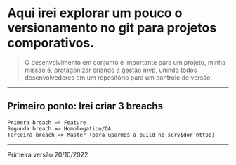 # Aqui irei explorar um pouco o versionamento no git para projetos comporativos.
> O desenvolvimento em conjunto é importante para um projeto, minha missão é, protagonizar criando a gestão mvp, unindo todos desenvolvedores em um repositório para um controle de versão.
---
## Primeiro ponto: Irei criar 3 breachs
```
Primera breach => Feature
Segunda breach => Homologation/QA
Terceira breach => Master (para uparmos a build no servidor https)
```
---
Primeira versão 20/10/2022